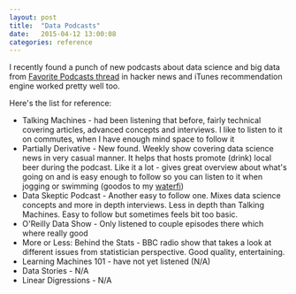 ```yaml
---
layout: post
title:  "Data Podcasts"
date:   2015-04-12 13:00:08
categories: reference
---
```


I recently found a punch of new podcasts about data science and big data from [Favorite Podcasts thread](https://news.ycombinator.com/item?id=9207360) in hacker news and iTunes recommendation engine worked pretty well too. 

Here's the list for reference:

- Talking Machines - had been listening that before, fairly technical covering articles, advanced concepts and interviews. I like to listen to it on commutes, when I have enough mind space to follow it
- Partially Derivative - New found. Weekly show covering data science news in very casual manner. It helps that hosts promote (drink) local beer during the podcast. Like it a lot - gives great overview about what's going on and is easy enough to follow so you can listen to it when jogging or swimming (goodos to my [waterfi](http://waterfi.com/waterproof-ipod-shuffle))
- Data Skeptic Podcast - Another easy to follow one. Mixes data science concepts and more in depth interviews. Less in depth than Talking Machines. Easy to follow but sometimes feels bit too basic.
- O'Reilly Data Show - Only listened to couple episodes there which where really good 
- More or Less: Behind the Stats - BBC radio show that takes a look at different issues from statistician perspective. Good quality, entertaining.
- Learning Machines 101 - have not yet listened (N/A)
- Data Stories - N/A
- Linear Digressions - N/A

